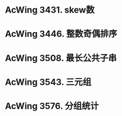 # AcWing 3431. skew数

# AcWing 3446. 整数奇偶排序

# AcWing 3508. 最长公共子串

# AcWing 3543. 三元组

# AcWing 3576. 分组统计